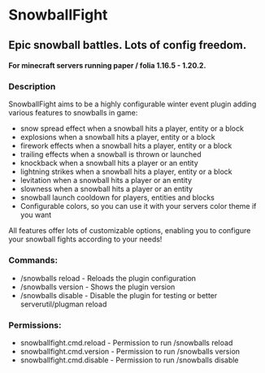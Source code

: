 # SnowballFight

## Epic snowball battles. Lots of config freedom.
#### For minecraft servers running paper / folia 1.16.5 - 1.20.2.


### Description
SnowballFight aims to be a highly configurable winter event plugin adding various features to snowballs in game:

- snow spread effect when a snowball hits a player, entity or a block
- explosions when a snowball hits a player, entity or a block
- firework effects when a snowball hits a player, entity or a block
- trailing effects when a snowball is thrown or launched
- knockback when a snowball hits a player or an entity
- lightning strikes when a snowball hits a player, entity or a block
- levitation when a snowball hits a player or an entity
- slowness when a snowball hits a player or an entity
- snowball launch cooldown for players, entities and blocks
- Configurable colors, so you can use it with your servers color theme if you want

All features offer lots of customizable options, enabling you to configure your snowball fights according to your needs! 

### Commands:
- /snowballs reload - Reloads the plugin configuration
- /snowballs version - Shows the plugin version
- /snowballs disable - Disable the plugin for testing or better serverutil/plugman reload

### Permissions:
- snowballfight.cmd.reload - Permission to run /snowballs reload
- snowballfight.cmd.version - Permission to run /snowballs version
- snowballfight.cmd.disable - Permission to run /snowballs disable